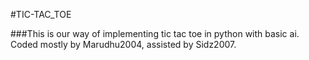 #TIC-TAC_TOE

###This is our way of implementing tic tac toe in python with basic ai. Coded mostly by Marudhu2004, assisted by Sidz2007. 